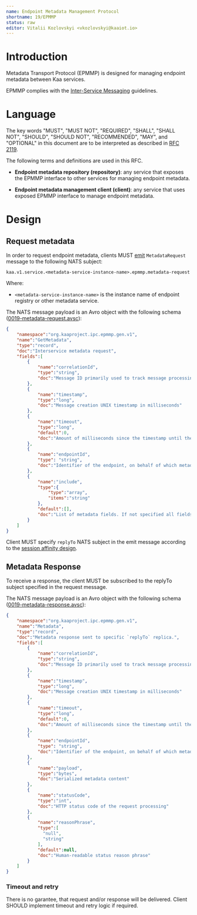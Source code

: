 ```yaml
---
name: Endpoint Metadata Management Protocol
shortname: 19/EPMMP
status: raw
editor: Vitalii Kozlovskyi <vkozlovskyi@kaaiot.io>
---
```



<!-- toc -->


# Introduction

Metadata Transport Protocol (EPMMP) is designed for managing endpoint metadata between Kaa services.

EPMMP complies with the [Inter-Service Messaging](/0003/README.md) guidelines.


# Language

The key words "MUST", "MUST NOT", "REQUIRED", "SHALL", "SHALL NOT", "SHOULD", "SHOULD NOT", "RECOMMENDED", "MAY", and "OPTIONAL" in this document are to be interpreted as described in [RFC 2119](https://tools.ietf.org/html/rfc2119).

The following terms and definitions are used in this RFC.

- **Endpoint metadata repository (repository)**: any service that exposes the EPMMP interface to other services for managing endpoint metadata.

- **Endpoint metadata management client (client)**: any service that uses exposed EPMMP interface to manage endpoint metadata.


# Design

## Request metadata


In order to request endpoint metadata, clients MUST [emit](/0003/README.md#targeted-messaging) `MetadataRequest` message to the following NATS subject:
```
kaa.v1.service.<metadata-service-instance-name>.epmmp.metadata-request
```
Where:
- `<metadata-service-instance-name>` is the instance name of endpoint registry or other metadata service.

The NATS message payload is an Avro object with the following schema ([0019-metadata-request.avsc](./0019-metadata-request.avsc)):
```json
{
    "namespace":"org.kaaproject.ipc.epmmp.gen.v1",
    "name":"GetMetadata",
    "type":"record",
    "doc":"Interservice metadata request",
    "fields":[
        {
            "name":"correlationId",
            "type":"string",
            "doc":"Message ID primarily used to track message processing across services"
        },
        {
            "name":"timestamp",
            "type":"long",
            "doc":"Message creation UNIX timestamp in milliseconds"
        },
        {
            "name":"timeout",
            "type":"long",
            "default":0,
            "doc":"Amount of milliseconds since the timestamp until the message expires. Value of 0 is reserved to indicate no expiration."
        },
        {
            "name":"endpointId",
            "type": "string",
            "doc":"Identifier of the endpoint, on behalf of which metadata is requested"
        },
        {
            "name":"include",
            "type":{
                "type":"array", 
                "items":"string"
            }, 
            "default":[],
            "doc":"List of metadata fields. If not specified all fields icluded"
        }
    ]
}
```

Client MUST specify `replyTo` NATS subject in the emit message according to the [session affinity design](/0003/README.md#session-affinity).


## Metadata Response 
To receive a response, the client MUST be subscribed to the replyTo subject specified in the request message.

The NATS message payload is an Avro object with the following schema ([0019-metadata-response.avsc](./0019-metadata-response.avsc)):
```json
{
    "namespace":"org.kaaproject.ipc.epmmp.gen.v1",
    "name":"Metadata",
    "type":"record",
    "doc":"Metadata response sent to specific `replyTo` replica.",
    "fields":[
        {
            "name":"correlationId",
            "type":"string",
            "doc":"Message ID primarily used to track message processing across services"
        },
        {
            "name":"timestamp",
            "type":"long",
            "doc":"Message creation UNIX timestamp in milliseconds"
        },
        {
            "name":"timeout",
            "type":"long",
            "default":0,
            "doc":"Amount of milliseconds since the timestamp until the message expires. Value of 0 is reserved to indicate no expiration."
        },
        {
            "name":"endpointId",
            "type": "string",
            "doc":"Identifier of the endpoint, on behalf of which metadata is requested"
        },
        {
            "name":"payload",
            "type":"bytes",
            "doc":"Serialized metadata content"
        },
        {
            "name":"statusCode",
            "type":"int",
            "doc":"HTTP status code of the request processing"
        },
        {
            "name":"reasonPhrase",
            "type":[
              "null",
              "string"
            ],
            "default":null,
            "doc":"Human-readable status reason phrase"
        }
    ]
}
```

### Timeout and retry
There is no garantee, that request and/or response will be delivered. Client SHOULD implement timeout and retry logic if required.
